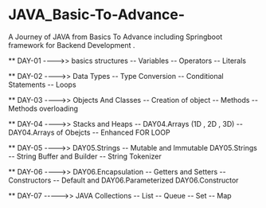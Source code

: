# JAVA_Basic-To-Advance-
A Journey of JAVA from Basics To Advance including Springboot framework for Backend Development .

** DAY-01 ---->>
 basics structures
-- Variables 
-- Operators
-- Literals


** DAY-02 ---->>
 Data Types
-- Type Conversion
-- Conditional Statements
-- Loops

** DAY-03 ---->>
 Objects And Classes
-- Creation of object 
-- Methods
-- Methods overloading

** DAY-04 ---->>
 Stacks and Heaps
-- DAY04.Arrays (1D , 2D , 3D) 
-- DAY04.Arrays of Obejcts
-- Enhanced FOR LOOP

** DAY-05 ---->>
 DAY05.Strings
-- Mutable and Immutable DAY05.Strings
-- String Buffer and Builder
-- String Tokenizer

** DAY-06 ---->>
 DAY06.Encapsulation
-- Getters and Setters
-- Constructors
-- Default and DAY06.Parameterized DAY06.Constructor

** DAY-07 ----->>
JAVA Collections
-- List
-- Queue
-- Set
-- Map

